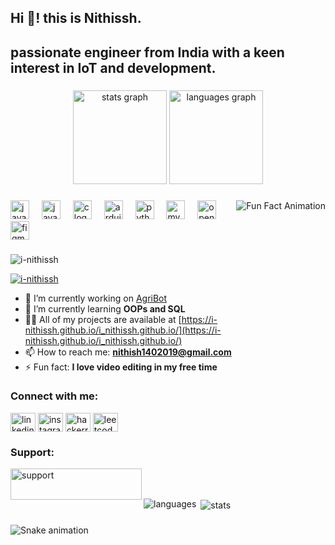 <h2 align="left">Hi 👋! this is Nithissh.</h2>
<h2 align="left"> passionate engineer from India with a keen interest in IoT and development.</h2>

###

<div align="center">
  <img src="https://github-readme-stats.vercel.app/api?username=i-nithissh&hide_title=false&hide_rank=false&show_icons=true&include_all_commits=true&count_private=true&disable_animations=false&theme=dracula&locale=en&hide_border=false" height="150" alt="stats graph" />
  <img src="https://github-readme-stats.vercel.app/api/top-langs?username=i-nithissh&locale=en&hide_title=false&layout=compact&card_width=320&langs_count=5&theme=dracula&hide_border=false" height="150" alt="languages graph" />
</div>

###
<img align="right" height="150" src="https://user-images.githubusercontent.com/75851313/151668395-5591532b-28da-46a6-9476-7c9694bcb60e.gif" style="max-width: 100%; height: auto;" alt="Fun Fact Animation" />


###

<div align="left">
  <img src="https://cdn.jsdelivr.net/gh/devicons/devicon/icons/javascript/javascript-original.svg" height="30" alt="javascript logo" />
  <img width="12" />
  <img src="https://cdn.jsdelivr.net/gh/devicons/devicon/icons/java/java-original.svg" height="30" alt="java logo" />
  <img width="12" />
  <img src="https://cdn.jsdelivr.net/gh/devicons/devicon/icons/c/c-original.svg" height="30" alt="c logo" />
  <img width="12" />
  <img src="https://cdn.jsdelivr.net/gh/devicons/devicon/icons/arduino/arduino-original.svg" height="30" alt="arduino logo" />
  <img width="12" />
  <img src="https://cdn.jsdelivr.net/gh/devicons/devicon/icons/python/python-original.svg" height="30" alt="python logo" />
  <img width="12" />
  <img src="https://cdn.jsdelivr.net/gh/devicons/devicon/icons/mysql/mysql-original-wordmark.svg" height="30" alt="mysql logo" />
  <img width="12" />
  <img src="https://cdn.jsdelivr.net/gh/devicons/devicon/icons/opencv/opencv-original.svg" height="30" alt="opencv logo" />
   <img src="https://cdn.jsdelivr.net/gh/devicons/devicon/icons/figma/figma-original.svg" height="30" alt="figma logo" />
</div>

###

<p align="left"> <img src="https://komarev.com/ghpvc/?username=i-nithissh&label=Profile%20views&color=0e75b6&style=flat" alt="i-nithissh" /> </p>

<p align="left"> <a href="https://github.com/ryo-ma/github-profile-trophy"><img src="https://github-profile-trophy.vercel.app/?username=i-nithissh" alt="i-nithissh" /></a> </p>

- 🔭 I’m currently working on [AgriBot](https://github.com/i-nithissh/Agribot)
- 🌱 I’m currently learning **OOPs and SQL**
- 👨‍💻 All of my projects are available at [https://i-nithissh.github.io/i_nithissh.github.io/](https://i-nithissh.github.io/i_nithissh.github.io/)
- 📫 How to reach me: **nithish1402019@gmail.com**
- ⚡ Fun fact: **I love video editing in my free time**

<h3 align="left">Connect with me:</h3>
<p align="left">
  <a href="https://www.linkedin.com/in/nithissh-senthilkumar-919076226/" target="blank"><img align="center" src="https://raw.githubusercontent.com/rahuldkjain/github-profile-readme-generator/master/src/images/icons/Social/linked-in-alt.svg" alt="linkedin" height="30" width="40" /></a>
  <a href="https://www.instagram.com/i_nithissh/" target="blank"><img align="center" src="https://raw.githubusercontent.com/rahuldkjain/github-profile-readme-generator/master/src/images/icons/Social/instagram.svg" alt="instagram" height="30" width="40" /></a>
  <a href="https://www.hackerrank.com/profile/nithish1402019" target="blank"><img align="center" src="https://raw.githubusercontent.com/rahuldkjain/github-profile-readme-generator/master/src/images/icons/Social/hackerrank.svg" alt="hackerrank" height="30" width="40" /></a>
  <a href="https://leetcode.com/u/nithish1402019/" target="blank"><img align="center" src="https://raw.githubusercontent.com/rahuldkjain/github-profile-readme-generator/master/src/images/icons/Social/leet-code.svg" alt="leetcode" height="30" width="40" /></a>
</p>

<h3 align="left">Support:</h3>
<p><a href="https://ko-fi.com/https://i-nithissh.github.io/i_nithissh.github.io/"><img align="left" src="https://cdn.ko-fi.com/cdn/kofi3.png?v=3" height="50" width="210" alt="support" /></a></p><br><br>

<p><img align="left" src="https://github-readme-stats.vercel.app/api/top-langs?username=i-nithissh&show_icons=true&locale=en&layout=compact" alt="languages" /></p>

<p>&nbsp;<img align="center" src="https://github-readme-stats.vercel.app/api?username=i-nithissh&show_icons=true&locale=en" alt="stats" /></p>

###

<img src="https://raw.githubusercontent.com/i-nithissh/i-nithissh/output/snake.svg" alt="Snake animation" />
